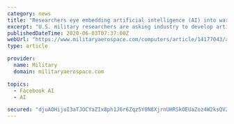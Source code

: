 ```yaml
---
category: news
title: "Researchers eye embedding artificial intelligence (AI) into war games simulation to beef-up challenges"
excerpt: "U.S. military researchers are asking industry to develop artificial intelligence (AI ... Officials of the U.S. Defense Advanced Research Projects Agency (DARPA) in Arlington, Va.,"
publishedDateTime: 2020-06-03T07:37:00Z
webUrl: "https://www.militaryaerospace.com/computers/article/14177043/artificial-intelligence-ai-war-games-simulation"
type: article

provider:
  name: Military
  domain: militaryaerospace.com

topics:
  - Facebook AI
  - AI

secured: "djuAOHijuI3aTJOCYaZIx8ph1J6r6Zqz5Y0N8XjrnUHRSkOEUaZoz4W2ksQV2FG790Ps6j1LHjA0JdnE+t6ovdw5iaznsYQLKQACrY+dk9lGhQnzKJz9AytfPympIJASVBqhevcY8EFtwhTIN23iLiLhEMmF1+HVaomJuXJu20c7P8RStGhzwU2HMce26/+nYrFoEEYDnUuVUvJJz3wDlFMZqXiecTZ4tzPV1HlAd3oRlrTYXZnbWRv2EtNLK6E836M5u2UaEGJyyaOmRjAX0M18nGJTZ6/3cCw2LBrW70DsndBlitywySZiGDEcnL9rSc3U5vm7NrHxb2ApUuauKg==;HTxjPbdRfskq9D6j4Gt37Q=="
---
```


